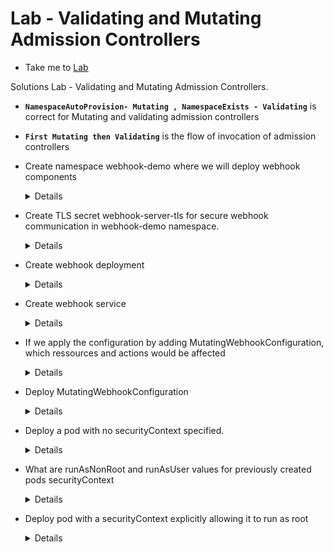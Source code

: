# Lab - Validating and Mutating Admission Controllers
  
  - Take me to [Lab](https://kodekloud.com/topic/labs-validating-and-mutating-admission-controllers/)

Solutions Lab - Validating and Mutating Admission Controllers.

- **`NamespaceAutoProvision- Mutating , NamespaceExists - Validating`** is correct for Mutating and validating admission controllers

- **`First Mutating then Validating`** is the flow of invocation of admission controllers

- Create namespace webhook-demo where we will deploy webhook components

  <details>
  ```
  Run
  $ kubectl create ns webhook-demo
  ```
  </details>

- Create TLS secret webhook-server-tls for secure webhook communication in webhook-demo namespace.

  <details>
  ```
  Run
  $ kubectl -n webhook-demo create secret tls webhook-server-tls \
    --cert "/root/keys/webhook-server-tls.crt" \
    --key "/root/keys/webhook-server-tls.key"
  ```
  </details>

- Create webhook deployment

  <details>
  ```
  Run
  $ kubectl create -f /root/webhook-deployment.yaml
  ```
  </details>

- Create webhook service

  <details>
  ```
  Run
  $ kubectl create -f /root/webhook-service.yaml
  ```
  </details>

- If we apply the configuration by adding MutatingWebhookConfiguration, which ressources and actions would be affected

  <details>
  ```
  Pod with CREATE operations
  ```
  </details>

- Deploy MutatingWebhookConfiguration

  <details>
  ```
  Run
  $ kubectl create -f /root/webhook-configuration.yaml
  ```
  </details>

- Deploy a pod with no securityContext specified.

  <details>
  ```
  Run
  $ kubectl apply -f /root/pod-with-defaults.yaml
  ```
  </details>

- What are runAsNonRoot and runAsUser values for previously created pods securityContext

  <details>
  ```
  runAsNonRoot: true , runAsUser: 1234
  ```
  </details>

- Deploy pod with a securityContext explicitly allowing it to run as root

  <details>
  ```
  Run
  $ kubectl apply -f /root/pod-with-override.yaml
  Then validate with
  $ kubectl get po pod-with-override -o yaml | grep -A2 " securityContext:"
  ```
  </details>
